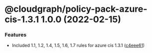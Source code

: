 # @cloudgraph/policy-pack-azure-cis-1.3.1 1.0.0 (2022-02-15)


### Features

* Included 1.1, 1.2, 1.4, 1.5, 1.6, 1.7 rules for azure cis 1.3.1 ([c4eee61](https://gitlab.com/auto-cloud/cloudgraph/policy-packs/commit/c4eee61b4df70d9da78a82e11bf4bb87a48ec55e))
